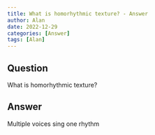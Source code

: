 ```yaml
---
title: What is homorhythmic texture? - Answer
author: Alan
date: 2022-12-29
categories: [Answer]
tags: [Alan]
---
```


## Question

What is homorhythmic texture?



## Answer

Multiple voices sing one rhythm